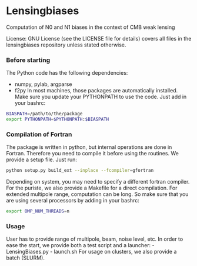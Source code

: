 Lensingbiases
==

Computation of N0 and N1 biases in the context of CMB weak lensing

License: GNU License (see the LICENSE file for details) covers all files
in the lensingbiases repository unless stated otherwise.

### Before starting
The Python code has the following dependencies:
* numpy, pylab, argparse
* f2py
In most machines, those packages are automatically installed.
Make sure you update your PYTHONPATH to use the code.
Just add in your bashrc:
```bash
BIASPATH=/path/to/the/package
export PYTHONPATH=$PYTHONPATH:$BIASPATH
```

### Compilation of Fortran
The package is written in python, but internal operations are
done in Fortran. Therefore you need to compile it before using
the routines. We provide a setup file. Just run:
```bash
python setup.py build_ext --inplace --fcompiler=gfortran
```
Depending on system, you may need to specify a different fortran compiler.
For the puriste, we also provide a Makefile for a direct compilation.
For extended multipole range, computation can be long.
So make sure that you are using several processors by adding in your bashrc:
```bash
export OMP_NUM_THREADS=n
```

### Usage
User has to provide range of multipole, beam, noise level, etc.
In order to ease the start, we provide both a test script and a launcher:
    - LensingBiases.py
    - launch.sh
For usage on clusters, we also provide a batch (SLURM).
